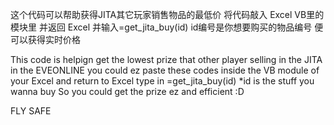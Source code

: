 这个代码可以帮助获得JITA其它玩家销售物品的最低价 
将代码敲入 Excel VB里的模块里 并返回 Excel 并输入=get_jita_buy(id) id编号是你想要购买的物品编号 便可以获得实时价格



This code is helpign get the lowest prize that other player selling in the JITA in the EVEONLINE
you could ez paste these codes inside the VB module of your Excel and return to Excel type in =get_jita_buy(id)  *id is the stuff you wanna buy 
So you could get the prize ez and efficient :D


FLY SAFE
